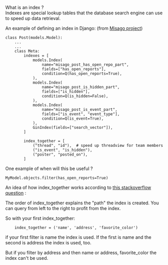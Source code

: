 
What is an index ?  
Indexes are special lookup tables that the database search engine can use to speed up data retrieval.

An example of defining an index in Django: (from [Misago project](https://github.com/rafalp/Misago))
```
class Post(models.Model):
    ...
    ...
    class Meta:
        indexes = [
            models.Index(
                name="misago_post_has_open_repo_part",
                fields=["has_open_reports"],
                condition=Q(has_open_reports=True),
            ),
            models.Index(
                name="misago_post_is_hidden_part",
                fields=["is_hidden"],
                condition=Q(is_hidden=False),
            ),
            models.Index(
                name="misago_post_is_event_part",
                fields=["is_event", "event_type"],
                condition=Q(is_event=True),
            ),
            GinIndex(fields=["search_vector"]),
        ]

        index_together = [
            ("thread", "id"),  # speed up threadview for team members
            ("is_event", "is_hidden"),
            ("poster", "posted_on"),
        ]
```
  
One example of when will this be useful ?  
```
MyModel.objects.filter(has_open_reports=True)
```  

  
An idea of how index_together works according to [this stackoverflow question](https://stackoverflow.com/questions/21753699/does-the-order-of-index-together-matter-in-a-django-model) :  

The order of index_together explains the "path" the index is created. You can query from left to the right to profit from the index.

So with your first index_together:  
```
    index_together = ('name', 'address', 'favorite_color')
```  
if your first filter is name the index is used. If the first is name and the second is address the index is used, too.

But if you filter by address and then name or address, favorite_color the index can't be used.
